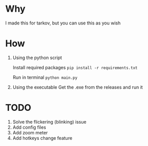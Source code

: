 # Why

I made this for tarkov, but you can use this as you wish

# How

1. Using the python script
    
    Install required packages `pip install -r requirements.txt`

    Run in terminal `python main.py`

2. Using the executable
    Get the .exe from the releases and run it

# TODO

1. Solve the flickering (blinking) issue
2. Add config files
3. Add zoom meter
4. Add hotkeys change feature 